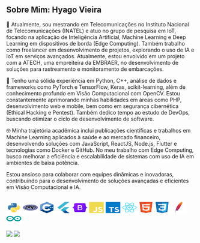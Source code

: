 ## Sobre Mim: Hyago Vieira

🔭  Atualmente, sou mestrando em Telecomunicações no Instituto Nacional de Telecomunicações (INATEL) e atuo no grupo de pesquisa em IoT, focando na aplicação de Inteligência Artificial, Machine Learning e Deep Learning em dispositivos de borda (Edge Computing). Também trabalho como freelancer em desenvolvimento de projetos, explorando o uso de IA e IoT em serviços avançados. Atualmente, estou envolvido em um projeto com a ATECH, uma empreiteira da EMBRAER, no desenvolvimento de soluções para rastreamento e monitoramento de embarcações.

🌱 Tenho uma sólida experiência em Python, C++, análise de dados e frameworks como PyTorch e TensorFlow, Keras, scikit-learning, além de conhecimento profundo em Visão Computacional com OpenCV. Estou constantemente aprimorando minhas habilidades em áreas como PHP, desenvolvimento web e mobile, bem como em segurança cibernética (Ethical Hacking e Pentest). Também dedico tempo ao estudo de DevOps, buscando otimizar o ciclo de desenvolvimento de software.

🤓 Minha trajetória acadêmica inclui publicações científicas e trabalhos em Machine Learning aplicados à saúde e ao mercado financeiro, desenvolvendo soluções com JavaScript, ReactJS, Node.js, Flutter e tecnologias como Docker e GitHub. No meu trabalho com Edge Computing, busco melhorar a eficiência e escalabilidade de sistemas com uso de IA em ambientes de baixa potência.

Estou ansioso para colaborar com equipes dinâmicas e inovadoras, contribuindo para o desenvolvimento de soluções avançadas e eficientes em Visão Computacional e IA.

<div style="display: inline_block"><br>
  
  <img align="center" alt="Hyago-Python" height="30" width="40" src="https://raw.githubusercontent.com/devicons/devicon/master/icons/python/python-original.svg"> 
  <img align="center" alt="Hyago-PHP" height="30" width="40" src="https://raw.githubusercontent.com/devicons/devicon/master/icons/php/php-original.svg"> 
  <img align="center" alt="Hyago-Cplusplus" height="30" width="40" src="https://raw.githubusercontent.com/devicons/devicon/master/icons/cplusplus/cplusplus-original.svg"> 
  <img align="center" alt="Hyago-Flutter" height="30" width="40" src="https://raw.githubusercontent.com/devicons/devicon/master/icons/flutter/flutter-original.svg"> 
  <img align="center" alt="Hyago-Apache" height="30" width="40" src="https://raw.githubusercontent.com/devicons/devicon/master/icons/bootstrap/bootstrap-original.svg"> 
  <img align="center" alt="Hyago-Js" height="30" width="40" src="https://raw.githubusercontent.com/devicons/devicon/master/icons/javascript/javascript-plain.svg">
  <img align="center" alt="Hyago-Ts" height="30" width="40" src="https://raw.githubusercontent.com/devicons/devicon/master/icons/typescript/typescript-plain.svg">
  <img align="center" alt="Hyago-React" height="30" width="40" src="https://raw.githubusercontent.com/devicons/devicon/master/icons/react/react-original.svg">
  <img align="center" alt="Hyago-HTML" height="30" width="40" src="https://raw.githubusercontent.com/devicons/devicon/master/icons/html5/html5-original.svg">
  <img align="center" alt="Hyago-CSS" height="30" width="40" src="https://raw.githubusercontent.com/devicons/devicon/master/icons/css3/css3-original.svg">
  <img align="center" alt="Hyago-Bootstrap" height="30" width="40" src="https://raw.githubusercontent.com/devicons/devicon/master/icons/apache/apache-original.svg"> 
  <img align="center" alt="Hyago-Bootstrap" height="30" width="40" src="https://raw.githubusercontent.com/devicons/devicon/master/icons/arduino/arduino-original.svg"> 
  
</div>

<br>

<div> 
  <a href = "mailto:hyago.silva@mtel.inatel.br"><img src="https://img.shields.io/badge/-outlook-%23333?style=for-the-badge&logo=gmail&logoColor=blue" target="_blank"></a>
  <a href="https://www.linkedin.com/in/hyagovieira/" target="_blank"><img src="https://img.shields.io/badge/-LinkedIn-%230077B5?style=for-the-badge&logo=linkedin&logoColor=white" target="_blank"></a> 
</div>

